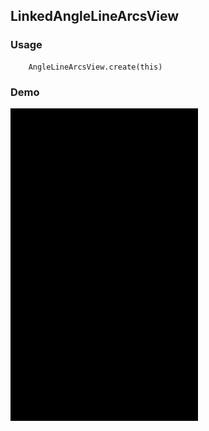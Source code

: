 ## LinkedAngleLineArcsView

### Usage

```
    AngleLineArcsView.create(this)
```

### Demo

<img src="https://github.com/Anwesh43/LinkedAngleLineArcsView/blob/master/demo/anglelinearcsview.gif" width = "300px" height = "500px">